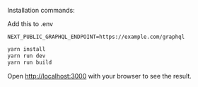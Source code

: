 Installation commands:

Add this to .env
```
NEXT_PUBLIC_GRAPHQL_ENDPOINT=https://example.com/graphql
```

```bash
yarn install
yarn run dev
yarn run build
```

Open [http://localhost:3000](http://localhost:3000) with your browser to see the result.
